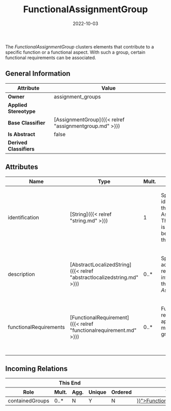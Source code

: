 ﻿---
title: FunctionalAssignmentGroup
toc: false
type: specs
date: "2022-10-03"
draft: false
specification: VEC
version: 2.0.1
documentType: "Recommendation"
elementType: Class
classes:
  - FunctionalAssignmentGroup
menu_name: vec-2.0.1
---
<p> The <i>FunctionalAssignmentGroup </i>clusters elements that contribute to a specific function or a functional aspect. With such a group, certain functional requirements can be associated.      </p>

## General Information

| Attribute               | Value |
|-------------------------|-------|
| **Owner**               | assignment_groups |
| **Applied Stereotype**  |   |
| **Base Classifier**     | [AssignmentGroup]({{< relref "assignmentgroup.md" >}})<br/>  |
| **Is Abstract**         | false |
| **Derived Classifiers** |   |

## Attributes
|  Name  |  Type  |  Mult.  |  Description  |  Owning Classifier  |
|--------|--------|---------|---------------|--------------|
|identification| [String]({{< relref "string.md" >}}) | 1 | <p> Specifies a unique identification of the AssignmentGroup. The identification is guaranteed to be unique within the specification.      </p> | [AssignmentGroup]({{< relref "assignmentgroup.md" >}}) |
|description| [AbstractLocalizedString]({{< relref "abstractlocalizedstring.md" >}}) | 0..* | <p> Specifies additional, human readable information about the <i>AssignmentGroup</i>.      </p> | [AssignmentGroup]({{< relref "assignmentgroup.md" >}}) |
|functionalRequirements| [FunctionalRequirement]({{< relref "functionalrequirement.md" >}}) | 0..* | <p> Functional requirements that apply to the members of this group.      </p>      <p> &#160;      </p> | [FunctionalAssignmentGroup]({{< relref "functionalassignmentgroup.md" >}}) |


##  Incoming Relations
<table>
    <thead>
        <tr>
           <th colspan="5">This End</th>
           <th colspan="2">Other End</th>
           <th colspan="1">General</th>
        </tr>
        <tr>
           <th>Role</th>
           <th>Mult.</th>
           <th>Agg.</th>
           <th>Unique</th>
           <th>Ordered</th>
           <th>Type</th>
           <th>Mult.</th>
           <th>Description</th>
        </tr>
    <thead>
    <tbody>
    <tr>
        <td>containedGroups</td>
        <td>0..*</td>
        <td>N</td>
        <td>Y</td>
        <td>N</td>
        <td><a href="{{< relref "functionalstructurenode.md" >}}">FunctionalStructureNode</a></td>
        <td>0..*</td>
        <td></td>
    </tr>
    </tbody>
</table>



